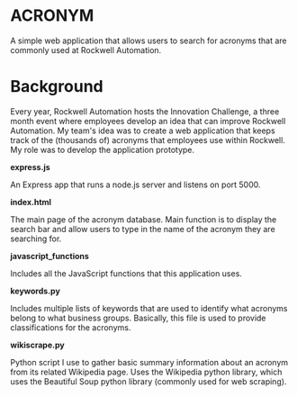 # ACRONYM
A simple web application that allows users to search for acronyms that are commonly used at Rockwell Automation.

# Background
Every year, Rockwell Automation hosts the Innovation Challenge, a three month event where employees develop an idea that can improve Rockwell Automation. My team's idea was to create a web application that keeps track of the (thousands of) acronyms that employees use within Rockwell. My role was to develop the application prototype.

**express.js**

An Express app that runs a node.js server and listens on port 5000.

**index.html**

The main page of the acronym database. Main function is to display the search bar and allow users to type in the name of the acronym they are searching for.

**javascript_functions**

Includes all the JavaScript functions that this application uses.

**keywords.py**

Includes multiple lists of keywords that are used to identify what acronyms belong to what business groups. Basically, this file is used to provide classifications for the acronyms.

**wikiscrape.py**

Python script I use to gather basic summary information about an acronym from its related Wikipedia page. Uses the Wikipedia python library, which uses the Beautiful Soup python library (commonly used for web scraping).
